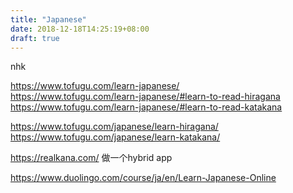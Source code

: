 ```yaml
---
title: "Japanese"
date: 2018-12-18T14:25:19+08:00
draft: true
---
```


nhk

https://www.tofugu.com/learn-japanese/  
https://www.tofugu.com/learn-japanese/#learn-to-read-hiragana  
https://www.tofugu.com/learn-japanese/#learn-to-read-katakana


https://www.tofugu.com/japanese/learn-hiragana/  
https://www.tofugu.com/japanese/learn-katakana/

https://realkana.com/
做一个hybrid app

https://www.duolingo.com/course/ja/en/Learn-Japanese-Online

